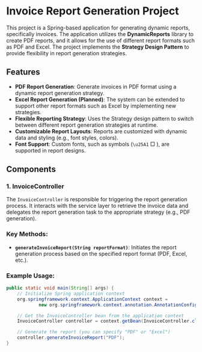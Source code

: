# Invoice Report Generation Project

This project is a Spring-based application for generating dynamic reports, specifically invoices. The application utilizes the **DynamicReports** library to create PDF reports, and it allows for the use of different report formats such as PDF and Excel. The project implements the **Strategy Design Pattern** to provide flexibility in report generation strategies.

## Features

- **PDF Report Generation**: Generate invoices in PDF format using a dynamic report generation strategy.
- **Excel Report Generation (Planned)**: The system can be extended to support other report formats such as Excel by implementing new strategies.
- **Flexible Reporting Strategy**: Uses the Strategy design pattern to switch between different report generation strategies at runtime.
- **Customizable Report Layouts**: Reports are customized with dynamic data and styling (e.g., font styles, colors).
- **Font Support**: Custom fonts, such as symbols (`\u25A1` □ ), are supported in report designs.

## Components

### 1. **InvoiceController**

The `InvoiceController` is responsible for triggering the report generation process. It interacts with the service layer to retrieve the invoice data and delegates the report generation task to the appropriate strategy (e.g., PDF generation).

### Key Methods:
- **`generateInvoiceReport(String reportFormat)`**: Initiates the report generation process based on the specified report format (PDF, Excel, etc.).

### Example Usage:

```java
public static void main(String[] args) {
    // Initialize Spring application context
    org.springframework.context.ApplicationContext context =
            new org.springframework.context.annotation.AnnotationConfigApplicationContext("dz.protid.it");

    // Get the InvoiceController bean from the application context
    InvoiceController controller = context.getBean(InvoiceController.class);

    // Generate the report (you can specify "PDF" or "Excel")
    controller.generateInvoiceReport("PDF");
}
